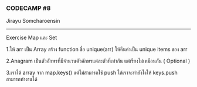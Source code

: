 ### CODECAMP #8
Jirayu Somcharoensin    
___
Exercise Map และ Set

1.ให้ arr เป็น Array สร้าง function ชื่อ unique(arr) ให้คืนค่าเป็น unique items ของ arr

2.Anagram เป็นตัวอักษรที่มีจำนวนตัวอักษรแต่ละตัวที่เท่ากัน แต่เรียงไม่เหมือนกัน ( Optional )

3.เราได้ array จาก map.keys() แต่ไม่สามารถใช้ push ได้เราจะทำยังไงให้ keys.push สามารถทำงานได้

